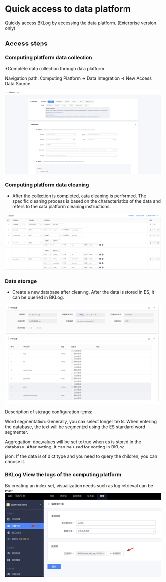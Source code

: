 # Quick access to data platform

Quickly access BKLog by accessing the data platform. (Enterprise version only)

## Access steps

### Computing platform data collection

*Complete data collection through data platform

Navigation path: Computing Platform → Data Integration → New Access Data Source

![image-20241031210945243](bkdata/image-20241031210945243.png)

### Computing platform data cleaning

* After the collection is completed, data cleaning is performed. The specific cleaning process is based on the characteristics of the data and refers to the data platform cleaning instructions.

![-w2020](./media/bkdata_qingxi.png)

### Data storage

* Create a new database after cleaning. After the data is stored in ES, it can be queried in BKLog.

![-w2020](media/16049162364973.jpg)

Description of storage configuration items:

Word segmentation: Generally, you can select longer texts. When entering the database, the text will be segmented using the ES standard word segmenter.

Aggregation: doc_values will be set to true when es is stored in the database. After setting, it can be used for sorting in BKLog.

json: If the data is of dict type and you need to query the children, you can choose it.

### BKLog View the logs of the computing platform


By creating an index set, visualization needs such as log retrieval can be met.
![](media/16619461142575.jpg)